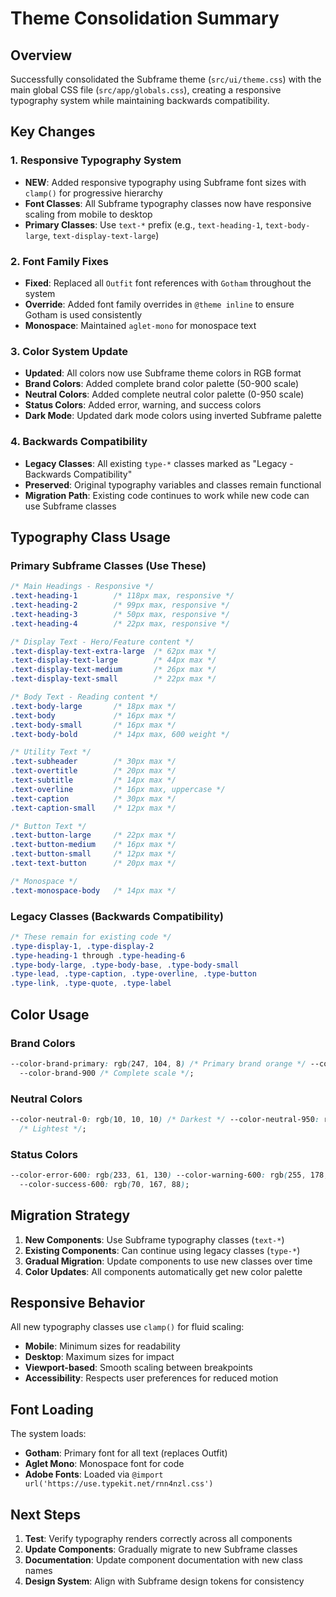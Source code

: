# Theme Consolidation Summary

## Overview

Successfully consolidated the Subframe theme (`src/ui/theme.css`) with the main global CSS file (`src/app/globals.css`), creating a responsive typography system while maintaining backwards compatibility.

## Key Changes

### 1. Responsive Typography System

- **NEW**: Added responsive typography using Subframe font sizes with `clamp()` for progressive hierarchy
- **Font Classes**: All Subframe typography classes now have responsive scaling from mobile to desktop
- **Primary Classes**: Use `text-*` prefix (e.g., `text-heading-1`, `text-body-large`, `text-display-text-large`)

### 2. Font Family Fixes

- **Fixed**: Replaced all `Outfit` font references with `Gotham` throughout the system
- **Override**: Added font family overrides in `@theme inline` to ensure Gotham is used consistently
- **Monospace**: Maintained `aglet-mono` for monospace text

### 3. Color System Update

- **Updated**: All colors now use Subframe theme colors in RGB format
- **Brand Colors**: Added complete brand color palette (50-900 scale)
- **Neutral Colors**: Added complete neutral color palette (0-950 scale)
- **Status Colors**: Added error, warning, and success colors
- **Dark Mode**: Updated dark mode colors using inverted Subframe palette

### 4. Backwards Compatibility

- **Legacy Classes**: All existing `type-*` classes marked as "Legacy - Backwards Compatibility"
- **Preserved**: Original typography variables and classes remain functional
- **Migration Path**: Existing code continues to work while new code can use Subframe classes

## Typography Class Usage

### Primary Subframe Classes (Use These)

```css
/* Main Headings - Responsive */
.text-heading-1        /* 118px max, responsive */
.text-heading-2        /* 99px max, responsive */
.text-heading-3        /* 50px max, responsive */
.text-heading-4        /* 22px max, responsive */

/* Display Text - Hero/Feature content */
.text-display-text-extra-large  /* 62px max */
.text-display-text-large        /* 44px max */
.text-display-text-medium       /* 26px max */
.text-display-text-small        /* 22px max */

/* Body Text - Reading content */
.text-body-large       /* 18px max */
.text-body             /* 16px max */
.text-body-small       /* 16px max */
.text-body-bold        /* 14px max, 600 weight */

/* Utility Text */
.text-subheader        /* 30px max */
.text-overtitle        /* 20px max */
.text-subtitle         /* 14px max */
.text-overline         /* 16px max, uppercase */
.text-caption          /* 30px max */
.text-caption-small    /* 12px max */

/* Button Text */
.text-button-large     /* 22px max */
.text-button-medium    /* 16px max */
.text-button-small     /* 12px max */
.text-text-button      /* 20px max */

/* Monospace */
.text-monospace-body   /* 14px max */
```

### Legacy Classes (Backwards Compatibility)

```css
/* These remain for existing code */
.type-display-1, .type-display-2
.type-heading-1 through .type-heading-6
.type-body-large, .type-body-base, .type-body-small
.type-lead, .type-caption, .type-overline, .type-button
.type-link, .type-quote, .type-label
```

## Color Usage

### Brand Colors

```css
--color-brand-primary: rgb(247, 104, 8) /* Primary brand orange */ --color-brand-50 through
  --color-brand-900 /* Complete scale */;
```

### Neutral Colors

```css
--color-neutral-0: rgb(10, 10, 10) /* Darkest */ --color-neutral-950: rgb(255, 255, 255)
  /* Lightest */;
```

### Status Colors

```css
--color-error-600: rgb(233, 61, 130) --color-warning-600: rgb(255, 178, 36)
  --color-success-600: rgb(70, 167, 88);
```

## Migration Strategy

1. **New Components**: Use Subframe typography classes (`text-*`)
2. **Existing Components**: Can continue using legacy classes (`type-*`)
3. **Gradual Migration**: Update components to use new classes over time
4. **Color Updates**: All components automatically get new color palette

## Responsive Behavior

All new typography classes use `clamp()` for fluid scaling:

- **Mobile**: Minimum sizes for readability
- **Desktop**: Maximum sizes for impact
- **Viewport-based**: Smooth scaling between breakpoints
- **Accessibility**: Respects user preferences for reduced motion

## Font Loading

The system loads:

- **Gotham**: Primary font for all text (replaces Outfit)
- **Aglet Mono**: Monospace font for code
- **Adobe Fonts**: Loaded via `@import url('https://use.typekit.net/rnn4nzl.css')`

## Next Steps

1. **Test**: Verify typography renders correctly across all components
2. **Update Components**: Gradually migrate to new Subframe classes
3. **Documentation**: Update component documentation with new class names
4. **Design System**: Align with Subframe design tokens for consistency

